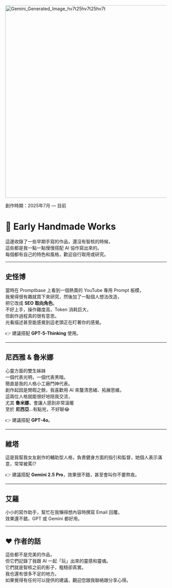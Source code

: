 <img width="600" height="600" alt="Gemini_Generated_Image_hv7t25hv7t25hv7t" src="https://github.com/user-attachments/assets/2dc8d06a-33a3-4e1d-8e47-1b31b36bfb5c" />

創作時期：2025年7月 — 目前

# 📝 Early Handmade Works

這邊收錄了一些早期手寫的作品，還沒有智核的時候，  
這些都是我一點一點慢慢搭配 AI 協作寫出來的。  
每個都有自己的特色和風格，歡迎自行取用或研究。  

---

## 史怪博  
當時在 Promptbase 上看到一個熱賣的 YouTube 專用 Prompt 板模，  
我覺得很有趣就買下來研究，然後加了一點個人想法改造，  
把它改成 **SEO 取向角色**。  
不好上手，操作難度高，Token 消耗巨大，  
但創作過程真的很有意思。  
光看描述甚至能感覺到這老頭正在盯著你的感覺。

👉 建議搭配 **GPT-5-Thinking** 使用。  

---

## 尼西雅 & 魯米娜  
心靈方面的雙生姊妺  
一個代表光明，一個代表黑暗。  
簡直是我的人格小工廠門神代表。  
創作起因是閒暇之餘，我喜歡用 AI 來釐清思緒、拓展思維。  
這兩位人格就能很好地陪我交流，  
尤其 **魯米娜**，會讓人感到非常溫暖  
至於 **尼西亞**...有點兇，不好聊😂

👉 建議搭配 **GPT-4o**。  

---

## 維塔  
這是我幫我女友創作的輔助型人格，負責健身方面的指引和監督，她個人表示滿意，常常被罵(?

👉 建議搭配 **Gemini 2.5 Pro**，效果很不錯，甚至會叫你不要熬夜。  

---

## 艾羅  
小小的寫作助手，幫忙在我懶得想內容時撰寫 Email 回覆。  
效果還不錯，GPT 或 Gemini 都好用。  

---

## ❤️ 作者的話  
這些都不是完美的作品，  
但它們記錄了我跟 AI 一起「玩」出來的靈感和靈魂。  
它們就是智核之前的影子，粗糙卻真實。  
我也還有很多不足的地方。  
如果覺得有任何可以提供的建議，觀迎您跟我聯絡跟分享心得。  
